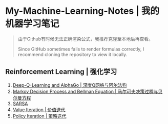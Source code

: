 # My-Machine-Learning-Notes | 我的机器学习笔记

> 由于Github有时候无法正确渲染公式，我推荐克隆至本地后再查看。 
> 
> Since GitHub sometimes fails to render formulas correctly, I recommend cloning the repository to view it locally.

## Reinforcement Learning | 强化学习
1. [Deep-Q-Learning and AlphaGo | 深度Q网络与阿尔法狗](pages/rl/dqn.md)
2. [Markov Decision Process and Bellman Equation | 马尔可夫决策过程与贝尔曼方程](pages/rl/mdps.md)
3. [SARSA](pages/rl/sarsa.md)
4. [Value Iteration | 价值迭代](pages/rl/vi.md)
5. [Policy Iteration | 策略迭代](pages/rl/pi.md)